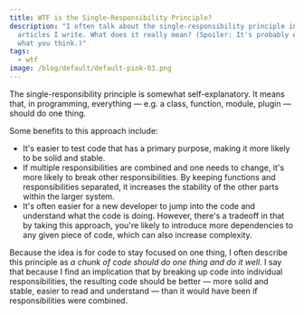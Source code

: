 ```yaml
---
title: WTF is the Single-Responsibility Principle?
description: "I often talk about the single-responsibility principle in the
  articles I write. What does it really mean? (Spoiler: It's probably exactly
  what you think.)"
tags:
  - wtf
image: /blog/default/default-pink-03.png
---
```


The single-responsibility principle is somewhat self-explanatory. It means that, in programming, everything — e.g. a class, function, module, plugin — should do one thing.

Some benefits to this approach include:

- It's easier to test code that has a primary purpose, making it more likely to be solid and stable.
- If multiple responsibilities are combined and one needs to change, it's more likely to break other responsibilities. By keeping functions and responsibilities separated, it increases the stability of the other parts within the larger system.
- It's often easier for a new developer to jump into the code and understand what the code is doing. However, there's a tradeoff in that by taking this approach, you're likely to introduce more dependencies to any given piece of code, which can also increase complexity.

Because the idea is for code to stay focused on one thing, I often describe this principle as _a chunk of code should do one thing and do it well_. I say that because I find an implication that by breaking up code into individual responsibilities, the resulting code should be better — more solid and stable, easier to read and understand — than it would have been if responsibilities were combined.
